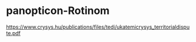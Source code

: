 # panopticon-Rotinom

https://www.crysys.hu/publications/files/tedi/ukatemicrysys_territorialdispute.pdf

